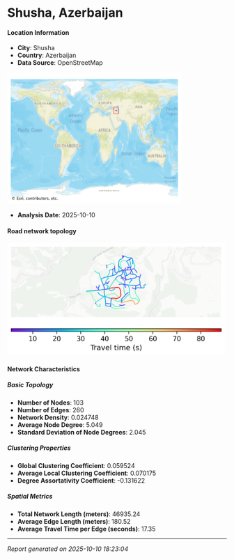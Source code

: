 # Shusha, Azerbaijan

#### Location Information

- **City**: Shusha
- **Country**: Azerbaijan
- **Data Source**: OpenStreetMap
<img src="Shusha_location.png" alt="Shusha Location Map" width="400" />

- **Analysis Date**: 2025-10-10

#### Road network topology

<img src="Shusha_network_map.png" alt="Shusha Road Network Map" width="500"/>

#### Network Characteristics

##### Basic Topology

- **Number of Nodes**: 103
- **Number of Edges**: 260
- **Network Density**: 0.024748
- **Average Node Degree**: 5.049
- **Standard Deviation of Node Degrees**: 2.045

##### Clustering Properties

- **Global Clustering Coefficient**: 0.059524
- **Average Local Clustering Coefficient**: 0.070175
- **Degree Assortativity Coefficient**: -0.131622

##### Spatial Metrics

- **Total Network Length (meters)**: 46935.24
- **Average Edge Length (meters)**: 180.52
- **Average Travel Time per Edge (seconds)**: 17.35

---
*Report generated on 2025-10-10 18:23:04*
